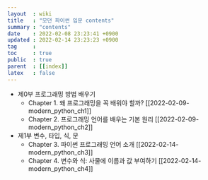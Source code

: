 ```yaml
---
layout  : wiki
title   : "모던 파이썬 입문 contents"
summary : "contents"
date    : 2022-02-08 23:23:41 +0900
updated : 2022-02-14 23:23:23 +0900
tag     : 
toc     : true
public  : true
parent  : [[index]]
latex   : false
---
```


* 제0부 프로그래밍 방법 배우기
  * Chapter 1. 왜 프로그래밍을 꼭 배워야 할까? [[2022-02-09-modern_python_ch1]]
  * Chapter 2. 프로그래밍 언어를 배우는 기본 원리 [[2022-02-09-modern_python_ch2]]
* 제1부 변수, 타입, 식, 문
  * Chapter 3. 파이썬 프로그래밍 언어 소개 [[2022-02-14-modern_python_ch3]]
  * Chapter 4. 변수와 식: 사물에 이름과 값 부여하기 [[2022-02-14-modern_python_ch4]]

